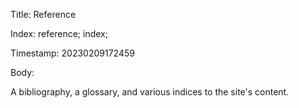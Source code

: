 Title:  Reference

Index:  reference; index; 

Timestamp: 20230209172459

Body:

A bibliography, a glossary, and various indices to the site's content.

